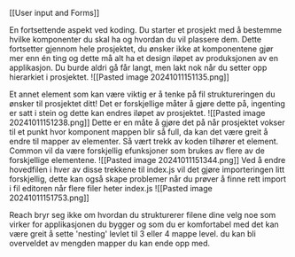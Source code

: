 [[User input and Forms]]


En fortsettende aspekt ved koding. Du starter et prosjekt med å bestemme hvilke komponenter du skal ha og hvordan du vil plassere dem. Dette fortsetter gjennom hele prosjektet, du ønsker ikke at komponentene gjør mer enn én ting og dette må alt ha et design iløpet av produksjonen av en applikasjon.
Du burde aldri gå får langt, men lakt nok når du setter opp hierarkiet i prosjektet. 
![[Pasted image 20241011151135.png]]

Et annet element som kan være viktig er å tenke på fil struktureringen du ønsker til prosjektet ditt! Det er forskjellige måter å gjøre dette på, ingenting er satt i stein og dette kan endres iløpet av prosjektet. 
![[Pasted image 20241011151238.png]]
Dette er en måte å gjøre det på når prosjektet vokser til et punkt hvor komponent mappen blir så full, da kan det være greit å endre til mapper av elementer.
Så vært trekk av koden tilhører et element. 
Common vil da være forskjellig efunksjoner som brukes av flere av de forskjellige elementene.
![[Pasted image 20241011151344.png]]
Ved å endre hovedfilen i hver av disse trekkene til index.js vil det gjøre importeringen litt forskjellig, dette kan også skape problemer når du prøver å finne rett import i fil editoren når flere filer heter index.js
![[Pasted image 20241011151753.png]]

Reach bryr seg ikke om hvordan du strukturerer filene dine
velg noe som virker for applikasjonen du bygger og som du er komfortabel med
det kan være greit å sette 'nesting' levlet til 3 eller 4 mappe level. du kan bli overveldet av mengden mapper du kan ende opp med. 

